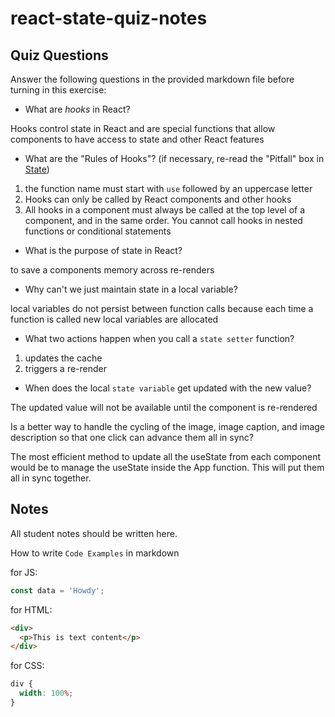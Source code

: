 # react-state-quiz-notes

## Quiz Questions

Answer the following questions in the provided markdown file before turning in this exercise:

- What are _hooks_ in React?

Hooks control state in React and are special functions that allow components to have access to state and other React features

- What are the "Rules of Hooks"? (if necessary, re-read the "Pitfall" box in [State](https://react.dev/learn/state-a-components-memory))

1. the function name must start with `use` followed by an uppercase letter
2. Hooks can only be called by React components and other hooks
3. All hooks in a component must always be called at the top level of a component, and in the same order. You cannot call hooks in nested functions or conditional statements

- What is the purpose of state in React?

to save a components memory across re-renders

- Why can't we just maintain state in a local variable?

local variables do not persist between function calls because each time a function is called new local variables are allocated

- What two actions happen when you call a `state setter` function?

1. updates the cache
2. triggers a re-render

- When does the local `state variable` get updated with the new value?

The updated value will not be available until the component is re-rendered

Is a better way to handle the cycling of the image, image caption, and image description so that one click can advance them all in sync?

The most efficient method to update all the useState from each component would be to manage the useState inside the App function. This will put them all in sync together.

## Notes

All student notes should be written here.

How to write `Code Examples` in markdown

for JS:

```javascript
const data = 'Howdy';
```

for HTML:

```html
<div>
  <p>This is text content</p>
</div>
```

for CSS:

```css
div {
  width: 100%;
}
```
